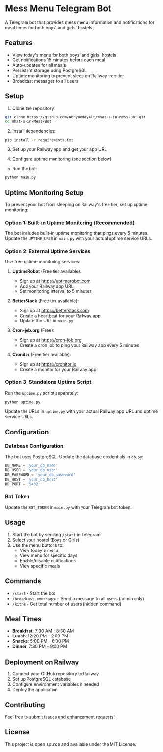 # Mess Menu Telegram Bot

A Telegram bot that provides mess menu information and notifications for meal times for both boys' and girls' hostels.

## Features

- View today's menu for both boys' and girls' hostels
- Get notifications 15 minutes before each meal
- Auto-updates for all meals
- Persistent storage using PostgreSQL
- Uptime monitoring to prevent sleep on Railway free tier
- Broadcast messages to all users

## Setup

1. Clone the repository:
```bash
git clone https://github.com/AbhyuddayAlt/What-s-in-Mess-Bot.git
cd What-s-in-Mess-Bot
```

2. Install dependencies:
```bash
pip install -r requirements.txt
```

3. Set up your Railway app and get your app URL

4. Configure uptime monitoring (see section below)

5. Run the bot:
```bash
python main.py
```

## Uptime Monitoring Setup

To prevent your bot from sleeping on Railway's free tier, set up uptime monitoring:

### Option 1: Built-in Uptime Monitoring (Recommended)
The bot includes built-in uptime monitoring that pings every 5 minutes. Update the `UPTIME_URLS` in `main.py` with your actual uptime service URLs.

### Option 2: External Uptime Services
Use free uptime monitoring services:

1. **UptimeRobot** (Free tier available):
   - Sign up at https://uptimerobot.com
   - Add your Railway app URL
   - Set monitoring interval to 5 minutes

2. **BetterStack** (Free tier available):
   - Sign up at https://betterstack.com
   - Create a heartbeat for your Railway app
   - Update the URL in `main.py`

3. **Cron-job.org** (Free):
   - Sign up at https://cron-job.org
   - Create a cron job to ping your Railway app every 5 minutes

4. **Cronitor** (Free tier available):
   - Sign up at https://cronitor.io
   - Create a monitor for your Railway app

### Option 3: Standalone Uptime Script
Run the `uptime.py` script separately:
```bash
python uptime.py
```

Update the URLs in `uptime.py` with your actual Railway app URL and uptime service URLs.

## Configuration

### Database Configuration
The bot uses PostgreSQL. Update the database credentials in `db.py`:
```python
DB_NAME = 'your_db_name'
DB_USER = 'your_db_user'
DB_PASSWORD = 'your_db_password'
DB_HOST = 'your_db_host'
DB_PORT = '5432'
```

### Bot Token
Update the `BOT_TOKEN` in `main.py` with your Telegram bot token.

## Usage

1. Start the bot by sending `/start` in Telegram
2. Select your hostel (Boys or Girls)
3. Use the menu buttons to:
   - View today's menu
   - View menu for specific days
   - Enable/disable notifications
   - View specific meals

## Commands

- `/start` - Start the bot
- `/broadcast <message>` - Send a message to all users (admin only)
- `/kitne` - Get total number of users (hidden command)

## Meal Times

- **Breakfast**: 7:30 AM - 8:30 AM
- **Lunch**: 12:20 PM - 2:00 PM
- **Snacks**: 5:00 PM - 6:00 PM
- **Dinner**: 7:30 PM - 9:00 PM

## Deployment on Railway

1. Connect your GitHub repository to Railway
2. Set up PostgreSQL database
3. Configure environment variables if needed
4. Deploy the application

## Contributing

Feel free to submit issues and enhancement requests!

## License

This project is open source and available under the MIT License. 